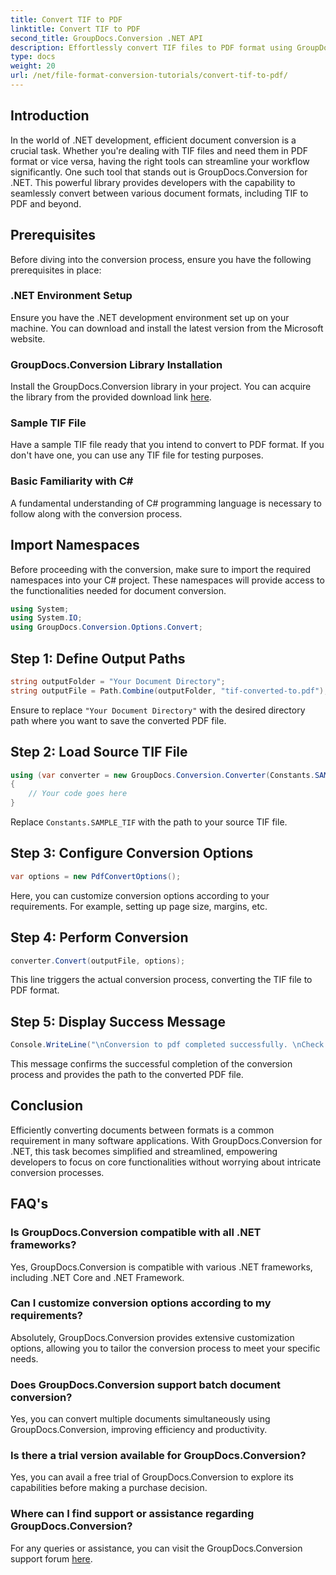 ```yaml
---
title: Convert TIF to PDF
linktitle: Convert TIF to PDF
second_title: GroupDocs.Conversion .NET API
description: Effortlessly convert TIF files to PDF format using GroupDocs.Conversion for .NET. Streamline your document conversion process.
type: docs
weight: 20
url: /net/file-format-conversion-tutorials/convert-tif-to-pdf/
---
```

## Introduction
In the world of .NET development, efficient document conversion is a crucial task. Whether you're dealing with TIF files and need them in PDF format or vice versa, having the right tools can streamline your workflow significantly. One such tool that stands out is GroupDocs.Conversion for .NET. This powerful library provides developers with the capability to seamlessly convert between various document formats, including TIF to PDF and beyond.
## Prerequisites
Before diving into the conversion process, ensure you have the following prerequisites in place:
### .NET Environment Setup
Ensure you have the .NET development environment set up on your machine. You can download and install the latest version from the Microsoft website.
### GroupDocs.Conversion Library Installation
Install the GroupDocs.Conversion library in your project. You can acquire the library from the provided download link [here](https://releases.groupdocs.com/conversion/net/).
### Sample TIF File
Have a sample TIF file ready that you intend to convert to PDF format. If you don't have one, you can use any TIF file for testing purposes.
### Basic Familiarity with C#
A fundamental understanding of C# programming language is necessary to follow along with the conversion process.

## Import Namespaces
Before proceeding with the conversion, make sure to import the required namespaces into your C# project. These namespaces will provide access to the functionalities needed for document conversion.
```csharp
using System;
using System.IO;
using GroupDocs.Conversion.Options.Convert;
```

## Step 1: Define Output Paths
```csharp
string outputFolder = "Your Document Directory";
string outputFile = Path.Combine(outputFolder, "tif-converted-to.pdf");
```
Ensure to replace `"Your Document Directory"` with the desired directory path where you want to save the converted PDF file.
## Step 2: Load Source TIF File
```csharp
using (var converter = new GroupDocs.Conversion.Converter(Constants.SAMPLE_TIF))
{
    // Your code goes here
}
```
Replace `Constants.SAMPLE_TIF` with the path to your source TIF file.
## Step 3: Configure Conversion Options
```csharp
var options = new PdfConvertOptions();
```
Here, you can customize conversion options according to your requirements. For example, setting up page size, margins, etc.
## Step 4: Perform Conversion
```csharp
converter.Convert(outputFile, options);
```
This line triggers the actual conversion process, converting the TIF file to PDF format.
## Step 5: Display Success Message
```csharp
Console.WriteLine("\nConversion to pdf completed successfully. \nCheck output in {0}", outputFolder);
```
This message confirms the successful completion of the conversion process and provides the path to the converted PDF file.

## Conclusion
Efficiently converting documents between formats is a common requirement in many software applications. With GroupDocs.Conversion for .NET, this task becomes simplified and streamlined, empowering developers to focus on core functionalities without worrying about intricate conversion processes.
## FAQ's
### Is GroupDocs.Conversion compatible with all .NET frameworks?
Yes, GroupDocs.Conversion is compatible with various .NET frameworks, including .NET Core and .NET Framework.
### Can I customize conversion options according to my requirements?
Absolutely, GroupDocs.Conversion provides extensive customization options, allowing you to tailor the conversion process to meet your specific needs.
### Does GroupDocs.Conversion support batch document conversion?
Yes, you can convert multiple documents simultaneously using GroupDocs.Conversion, improving efficiency and productivity.
### Is there a trial version available for GroupDocs.Conversion?
Yes, you can avail a free trial of GroupDocs.Conversion to explore its capabilities before making a purchase decision.
### Where can I find support or assistance regarding GroupDocs.Conversion?
For any queries or assistance, you can visit the GroupDocs.Conversion support forum [here](https://forum.groupdocs.com/c/conversion/11).
